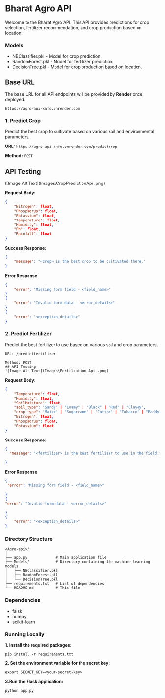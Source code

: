 # Bharat Agro API

Welcome to the Bharat Agro API. This API provides predictions for crop selection, fertilizer recommendation, and crop production based on location. 

### Models
- NBClassifier.pkl - Model for crop prediction.
- RandomForest.pkl - Model for fertilizer prediction.
- DecisionTree.pkl - Model for crop production based on location.


## Base URL

The base URL for all API endpoints will be provided by **Render** once deployed.
```
https://agro-api-xnfo.onrender.com
```
### 1. Predict Crop

Predict the best crop to cultivate based on various soil and environmental parameters.

**URL:** `https://agro-api-xnfo.onrender.com/predictcrop`

**Method:** `POST`
## API Testing 
![Image Alt Text](Images\CropPredictionApi .png)

**Request Body:**

```json
{
    "Nitrogen": float,
    "Phosphorus": float,
    "Potassium": float,
    "Temperature": float,
    "Humidity": float,
    "Ph": float,
    "Rainfall": float
}
```
**Success Response:**
```json
{
    "message": "<crop> is the best crop to be cultivated there."
}

```
**Error Response**
```json
{
    "error": "Missing form field - <field_name>"
}
{
    "error": "Invalid form data - <error_details>"
}
{
    "error": "<exception_details>"
}
```
### 2. Predict Fertilizer
Predict the best fertilizer to use based on various soil and crop parameters.

```
URL: /predictfertilizer

Method: POST
## API Testing 
![Image Alt Text](Images\Fertilzation Api .png)
```
**Request Body:**
```json
{
    "Temperature": float,
    "Humidity": float,
    "SoilMoisture": float,
    "soil_type": "Sandy" | "Loamy" | "Black" | "Red" | "Clayey",
    "crop_type": "Maize" | "Sugarcane" | "Cotton" | "Tobacco" | "Paddy" | "Barley" | "Wheat" | "Millets" | "Oil seeds" | "Pulses" | "Ground Nuts",
    "Nitrogen": float,
    "Phosphorus": float,
    "Potassium": float
}
```
**Success Response:**
```json
{
  "message": "<fertilizer> is the best fertilizer to use in the field."

}
```
**Error Response**
```json
{
 "error": "Missing form field - <field_name>"

}
{
"error": "Invalid form data - <error_details>"

}
{
    "error": "<exception_details>"
}
```

### Directory Structure
```
<Agro-api>/
│
├── app.py             # Main application file
├── Models/            # Directory containing the machine learning models
│   ├── NBClassifier.pkl
│   ├── RandomForest.pkl
│   └── DecisionTree.pkl
├── requirements.txt   # List of dependencies
└── README.md          # This file

```
### Dependencies
- falsk 
- numpy 
- scikit-learn 

### Running Locally
**1. Install the required packages:**
```
pip install -r requirements.txt

```
**2. Set the environment variable for the secret key:**
```
export SECRET_KEY=<your-secret-key>

```
**3.Run the Flask application:** 
```
python app.py

```








